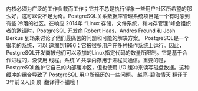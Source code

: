内核必须为广泛的工作负载而工作；它并不总是执行得象一些用户社区所希望的那么好，这可以说不足为奇。PostgreSQL关系数据库管理系统项目是一个有时感到有些
冷落的社区。在响应 2014年 “Linux 存储，文件系统，和内存管理”峰会组织者的邀请时，PostgreSQL 开发商 Robert
Haas，Andres Freund 和 Josh Berkus 到场来讨论了他们最痛苦的问题和可能的解决方案。 PostgreSQL是一个很老的系统，可以
追溯到1996；它被很多用户在多种操作系统上运行。因此，PostgreSQL开发商被他们可以添加的Linux指定代码的数量所限制。它是基于合作进程的，没使用
线程。系统 V 共享内存用于进程间通信。重要的是，PostgreSQL维护它自己的内部缓冲区，但也使用 I/O 缓冲来读写磁盘数据。这种缓冲的组合导致了
PostgreSQL 用户所经历的一些问题。 赵亮-碧海情天 翻译于 3年前 2人顶 顶  翻译得不错哦！

